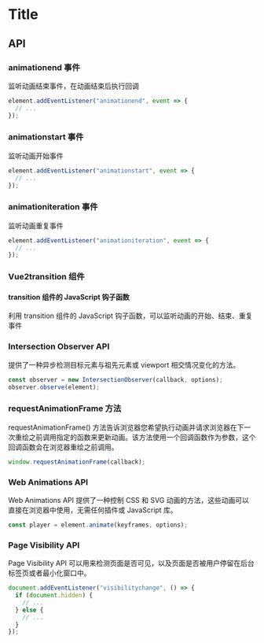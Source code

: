 # Title

## API

### animationend 事件

监听动画结束事件，在动画结束后执行回调

```js
element.addEventListener("animationend", event => {
  // ...
});
```

### animationstart 事件

监听动画开始事件

```js
element.addEventListener("animationstart", event => {
  // ...
});
```

### animationiteration 事件

监听动画重复事件

```js
element.addEventListener("animationiteration", event => {
  // ...
});
```

### Vue2transition 组件

#### transition 组件的 JavaScript 钩子函数

利用 transition 组件的 JavaScript 钩子函数，可以监听动画的开始、结束、重复事件

### Intersection Observer API

提供了一种异步检测目标元素与祖先元素或 viewport 相交情况变化的方法。

```js
const observer = new IntersectionObserver(callback, options);
observer.observe(element);
```

### requestAnimationFrame 方法

requestAnimationFrame() 方法告诉浏览器您希望执行动画并请求浏览器在下一次重绘之前调用指定的函数来更新动画。该方法使用一个回调函数作为参数，这个回调函数会在浏览器重绘之前调用。

```js
window.requestAnimationFrame(callback);
```

### Web Animations API

Web Animations API 提供了一种控制 CSS 和 SVG 动画的方法，这些动画可以直接在浏览器中使用，无需任何插件或 JavaScript 库。

```js
const player = element.animate(keyframes, options);
```

### Page Visibility API

Page Visibility API 可以用来检测页面是否可见，以及页面是否被用户停留在后台标签页或者最小化窗口中。

```js
document.addEventListener("visibilitychange", () => {
  if (document.hidden) {
    // ...
  } else {
    // ...
  }
});
```
